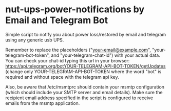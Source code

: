 # nut-ups-power-notifications by Email and Telegram Bot
Simple script to notify you about power loss/restored by email and telegram using any generic usb UPS.

Remember to replace the placeholders ("your-email@example.com", "your-telegram-bot-token", and "your-telegram-chat-id") with your actual data. You can check your chat-id typing this url in your browser: https://api.telegram.org/botYOUR-TELEGRAM-API-BOT-TOKEN/getUpdates (change only YOUR-TELEGRAM-API-BOT-TOKEN where the word "bot" is required and without space with the telegram api key.

Also, be aware that /etc/msmtprc should contain your msmtp configuration (which should include your SMTP server and email details). Make sure the recipient email address specified in the script is configured to receive emails from the msmtp application.
